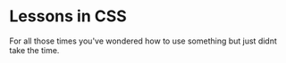 # Lessons in CSS

For all those times you've wondered how to use something but just didnt take the time.


<Posts page="lessons" />